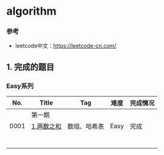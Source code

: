 # algorithm

### 参考

* leetcode中文：https://leetcode-cn.com/ 





## 1. 完成的题目

### Easy系列

| No.  | Title                                               | Tag    | 难度   | 完成情况 |
|------|-----------------------------------------------------|--------|------|------|
|      | 第一期                                                 |        |      |      |
| 0001 | [1.两数之和](https://leetcode-cn.com/problems/two-sum/) | 数组、哈希表 | Easy | 完成   |
|      |                                                     |        |      |      |
|      |                                                     |        |      |      |
|      |                                                     |        |      |      |
|      |                                                     |        |      |      |
|      |                                                     |        |      |      |
|      |                                                     |        |      |      |
|      |                                                     |        |      |      |











